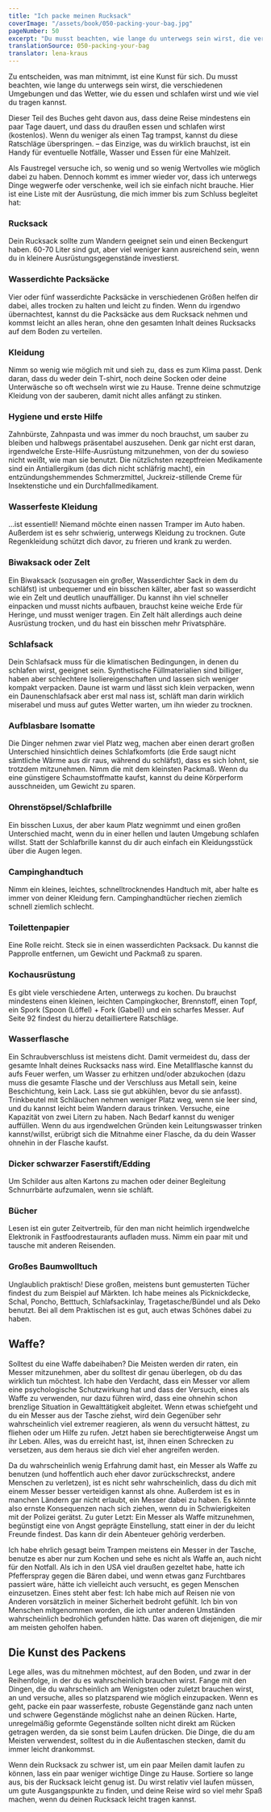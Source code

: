 ```yaml
---
title: "Ich packe meinen Rucksack"
coverImage: "/assets/book/050-packing-your-bag.jpg"
pageNumber: 50
excerpt: "Du musst beachten, wie lange du unterwegs sein wirst, die verschiedenen Umgebungen und das Wetter, wie du essen und schlafen wirst und wie viel du tragen kannst."
translationSource: 050-packing-your-bag
translator: lena-kraus
---
```


Zu entscheiden, was man mitnimmt, ist eine Kunst für sich. Du musst beachten, wie lange du unterwegs sein wirst, die verschiedenen Umgebungen und das Wetter, wie du essen und schlafen wirst und wie viel du tragen kannst.

Dieser Teil des Buches geht davon aus, dass deine Reise mindestens ein paar Tage dauert, und dass du draußen essen und schlafen wirst (kostenlos). Wenn du weniger als einen Tag trampst, kannst du diese Ratschläge überspringen. – das Einzige, was du wirklich brauchst, ist ein Handy für eventuelle Notfälle, Wasser und Essen für eine Mahlzeit.

Als Faustregel versuche ich, so wenig und so wenig Wertvolles wie möglich dabei zu haben. Dennoch kommt es immer wieder vor, dass ich unterwegs Dinge wegwerfe oder verschenke, weil ich sie einfach nicht brauche. Hier ist eine Liste mit der Ausrüstung, die mich immer bis zum Schluss begleitet hat:

### Rucksack

Dein Rucksack sollte zum Wandern geeignet sein und einen Beckengurt haben. 60-70 Liter sind gut, aber viel weniger kann ausreichend sein, wenn du in kleinere Ausrüstungsgegenstände investierst.

### Wasserdichte Packsäcke

Vier oder fünf wasserdichte Packsäcke in verschiedenen Größen helfen dir dabei, alles trocken zu halten und leicht zu finden. Wenn du irgendwo übernachtest, kannst du die Packsäcke aus dem Rucksack nehmen und kommst leicht an alles heran, ohne den gesamten Inhalt deines Rucksacks auf dem Boden zu verteilen.

### Kleidung

Nimm so wenig wie möglich mit und sieh zu, dass es zum Klima passt. Denk daran, dass du weder dein T-shirt, noch deine Socken oder deine Unterwäsche so oft wechseln wirst wie zu Hause. Trenne deine schmutzige Kleidung von der sauberen, damit nicht alles anfängt zu stinken.

### Hygiene und erste Hilfe

Zahnbürste, Zahnpasta und was immer du noch brauchst, um sauber zu bleiben und halbwegs präsentabel auszusehen. Denk gar nicht erst daran, irgendwelche Erste-Hilfe-Ausrüstung mitzunehmen, von der du sowieso nicht weißt, wie man sie benutzt. Die nützlichsten rezeptfreien Medikamente sind ein Antiallergikum (das dich nicht schläfrig macht), ein entzündungshemmendes Schmerzmittel, Juckreiz-stillende Creme für Insektenstiche und ein Durchfallmedikament.

### Wasserfeste Kleidung

…ist essentiell! Niemand möchte einen nassen Tramper im Auto haben. Außerdem ist es sehr schwierig, unterwegs Kleidung zu trocknen. Gute Regenkleidung schützt dich davor, zu frieren und krank zu werden.

### Biwaksack oder Zelt

Ein Biwaksack (sozusagen ein großer, Wasserdichter Sack in dem du schläfst) ist unbequemer und ein bisschen kälter, aber fast so wasserdicht wie ein Zelt und deutlich unauffälliger. Du kannst ihn viel schneller einpacken und musst nichts aufbauen, brauchst keine weiche Erde für Heringe, und musst weniger tragen. Ein Zelt hält allerdings auch deine Ausrüstung trocken, und du hast ein bisschen mehr Privatsphäre.

### Schlafsack

Dein Schlafsack muss für die klimatischen Bedingungen, in denen du schlafen wirst, geeignet sein. Synthetische Füllmaterialien sind billiger, haben aber schlechtere Isoliereigenschaften und lassen sich weniger kompakt verpacken. Daune ist warm und lässt sich klein verpacken, wenn ein Daunenschlafsack aber erst mal nass ist, schläft man darin wirklich miserabel und muss auf gutes Wetter warten, um ihn wieder zu trocknen.

### Aufblasbare Isomatte

Die Dinger nehmen zwar viel Platz weg, machen aber einen derart großen Unterschied hinsichtlich deines Schlafkomforts (die Erde saugt nicht sämtliche Wärme aus dir raus, während du schläfst), dass es sich lohnt, sie trotzdem mitzunehmen. Nimm die mit dem kleinsten Packmaß. Wenn du eine günstigere Schaumstoffmatte kaufst, kannst du deine Körperform ausschneiden, um Gewicht zu sparen.

### Ohrenstöpsel/Schlafbrille

Ein bisschen Luxus, der aber kaum Platz wegnimmt und einen großen Unterschied macht, wenn du in einer hellen und lauten Umgebung schlafen willst. Statt der Schlafbrille kannst du dir auch einfach ein Kleidungsstück über die Augen legen.

### Campinghandtuch

Nimm ein kleines, leichtes, schnelltrocknendes Handtuch mit, aber halte es immer von deiner Kleidung fern. Campinghandtücher riechen ziemlich schnell ziemlich schlecht.

### Toilettenpapier

Eine Rolle reicht. Steck sie in einen wasserdichten Packsack. Du kannst die Papprolle entfernen, um Gewicht und Packmaß zu sparen.

### Kochausrüstung

Es gibt viele verschiedene Arten, unterwegs zu kochen. Du brauchst mindestens einen kleinen, leichten Campingkocher, Brennstoff, einen Topf, ein Spork (Spoon (Löffel) + Fork (Gabel)) und ein scharfes Messer. Auf Seite 92 findest du hierzu detailliertere Ratschläge.

### Wasserflasche

Ein Schraubverschluss ist meistens dicht. Damit vermeidest du, dass der gesamte Inhalt deines Rucksacks nass wird. Eine Metallflasche kannst du aufs Feuer werfen, um Wasser zu erhitzen und/oder abzukochen (dazu muss die gesamte Flasche und der Verschluss aus Metall sein, keine Beschichtung, kein Lack. Lass sie gut abkühlen, bevor du sie anfasst). Trinkbeutel mit Schläuchen nehmen weniger Platz weg, wenn sie leer sind, und du kannst leicht beim Wandern daraus trinken. Versuche, eine Kapazität von zwei Litern zu haben. Nach Bedarf kannst du weniger auffüllen. Wenn du aus irgendwelchen Gründen kein Leitungswasser trinken kannst/willst, erübrigt sich die Mitnahme einer Flasche, da du dein Wasser ohnehin in der Flasche kaufst.

### Dicker schwarzer Faserstift/Edding

Um Schilder aus alten Kartons zu machen oder deiner Begleitung Schnurrbärte aufzumalen, wenn sie schläft.

### Bücher

Lesen ist ein guter Zeitvertreib, für den man nicht heimlich irgendwelche Elektronik in Fastfoodrestaurants aufladen muss. Nimm ein paar mit und tausche mit anderen Reisenden.

### Großes Baumwolltuch

Unglaublich praktisch! Diese großen, meistens bunt gemusterten Tücher findest du zum Beispiel auf Märkten. Ich habe meines als Picknickdecke, Schal, Poncho, Betttuch, Schlafsackinlay, Tragetasche/Bündel und als Deko benutzt. Bei all dem Praktischen ist es gut, auch etwas Schönes dabei zu haben.

## Waffe?

Solltest du eine Waffe dabeihaben? Die Meisten werden dir raten, ein Messer mitzunehmen, aber du solltest dir genau überlegen, ob du das wirklich tun möchtest. Ich habe den Verdacht, dass ein Messer vor allem eine psychologische Schutzwirkung hat und dass der Versuch, eines als Waffe zu verwenden, nur dazu führen wird, dass eine ohnehin schon brenzlige Situation in Gewalttätigkeit abgleitet. Wenn etwas schiefgeht und du ein Messer aus der Tasche ziehst, wird dein Gegenüber sehr wahrscheinlich viel extremer reagieren, als wenn du versucht hättest, zu fliehen oder um Hilfe zu rufen. Jetzt haben sie berechtigterweise Angst um ihr Leben. Alles, was du erreicht hast, ist, ihnen einen Schrecken zu versetzen, aus dem heraus sie dich viel eher angreifen werden.

Da du wahrscheinlich wenig Erfahrung damit hast, ein Messer als Waffe zu benutzen (und hoffentlich auch eher davor zurückschreckst, andere Menschen zu verletzen), ist es nicht sehr wahrscheinlich, dass du dich mit einem Messer besser verteidigen kannst als ohne. Außerdem ist es in manchen Ländern gar nicht erlaubt, ein Messer dabei zu haben. Es könnte also ernste Konsequenzen nach sich ziehen, wenn du in Schwierigkeiten mit der Polizei gerätst. Zu guter Letzt: Ein Messer als Waffe mitzunehmen, begünstigt eine von Angst geprägte Einstellung, statt einer in der du leicht Freunde findest. Das kann dir dein Abenteuer gehörig verderben.

Ich habe ehrlich gesagt beim Trampen meistens ein Messer in der Tasche, benutze es aber nur zum Kochen und sehe es nicht als Waffe an, auch nicht für den Notfall. Als ich in den USA viel draußen gezeltet habe, hatte ich Pfefferspray gegen die Bären dabei, und wenn etwas ganz Furchtbares passiert wäre, hätte ich vielleicht auch versucht, es gegen Menschen einzusetzen. Eines steht aber fest: Ich habe mich auf Reisen nie von Anderen vorsätzlich in meiner Sicherheit bedroht gefühlt. Ich bin von Menschen mitgenommen worden, die ich unter anderen Umständen wahrscheinlich bedrohlich gefunden hätte. Das waren oft diejenigen, die mir am meisten geholfen haben.

## Die Kunst des Packens

Lege alles, was du mitnehmen möchtest, auf den Boden, und zwar in der Reihenfolge, in der du es wahrscheinlich brauchen wirst. Fange mit den Dingen, die du wahrscheinlich am Wenigsten oder zuletzt brauchen wirst, an und versuche, alles so platzsparend wie möglich einzupacken. Wenn es geht, packe ein paar wasserfeste, robuste Gegenstände ganz nach unten und schwere Gegenstände möglichst nahe an deinen Rücken. Harte, unregelmäßig geformte Gegenstände sollten nicht direkt am Rücken getragen werden, da sie sonst beim Laufen drücken. Die Dinge, die du am Meisten verwendest, solltest du in die Außentaschen stecken, damit du immer leicht drankommst.

Wenn dein Rucksack zu schwer ist, um ein paar Meilen damit laufen zu können, lass ein paar weniger wichtige Dinge zu Hause. Sortiere so lange aus, bis der Rucksack leicht genug ist. Du wirst relativ viel laufen müssen, um gute Ausgangspunkte zu finden, und deine Reise wird so viel mehr Spaß machen, wenn du deinen Rucksack leicht tragen kannst.
